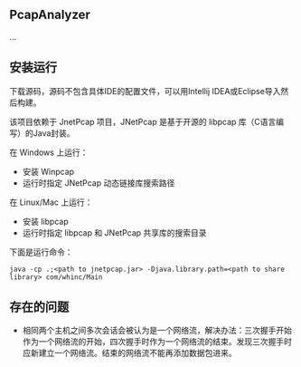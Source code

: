## PcapAnalyzer

...


## 安装运行

下载源码，源码不包含具体IDE的配置文件，可以用Intellij IDEA或Eclipse导入然后构建。

该项目依赖于 JnetPcap 项目，JNetPcap 是基于开源的 libpcap 库（C语言编写）的Java封装。

在 Windows 上运行：

* 安装 Winpcap
* 运行时指定 JNetPcap 动态链接库搜索路径

在 Linux/Mac 上运行：

* 安装 libpcap
* 运行时指定 libpcap 和 JNetPcap 共享库的搜索目录

下面是运行命令：
```
java -cp .;<path to jnetpcap.jar> -Djava.library.path=<path to share library> com/whinc/Main
```

## 存在的问题

* 相同两个主机之间多次会话会被认为是一个网络流，解决办法：三次握手开始作为一个网络流的开始，四次握手时作为一个网络流的结束。发现三次握手时应新建立一个网络流。结束的网络流不能再添加数据包进来。



